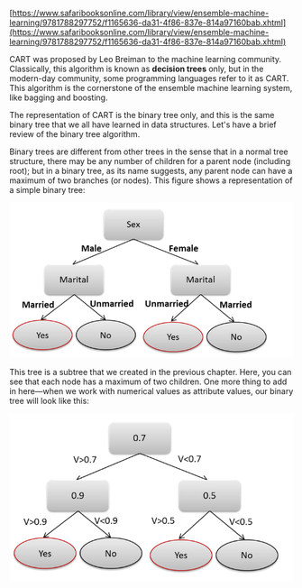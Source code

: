 [https://www.safaribooksonline.com/library/view/ensemble-machine-learning/9781788297752/f1165636-da31-4f86-837e-814a97160bab.xhtml](https://www.safaribooksonline.com/library/view/ensemble-machine-learning/9781788297752/f1165636-da31-4f86-837e-814a97160bab.xhtml)

CART was proposed by Leo Breiman to the machine learning community. Classically, this algorithm is known as **decision trees** only, but in the modern-day community, some programming languages refer to it as CART. This algorithm is the cornerstone of the ensemble machine learning system, like bagging and boosting.

The representation of CART is the binary tree only, and this is the same binary tree that we all have learned in data structures. Let's have a brief review of the binary tree algorithm.

Binary trees are different from other trees in the sense that in a normal tree structure, there may be any number of children for a parent node \(including root\); but in a binary tree, as its name suggests, any parent node can have a maximum of two branches \(or nodes\). This figure shows a representation of a simple binary tree:

![](/assets/CART1.png)

This tree is a subtree that we created in the previous chapter. Here, you can see that each node has a maximum of two children. One more thing to add in here—when we work with numerical values as attribute values, our binary tree will look like this:

![](/assets/CART2.png)

